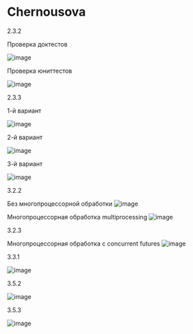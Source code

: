 # Chernousova

2.3.2

Проверка доктестов

![image](https://user-images.githubusercontent.com/103453818/205706942-6784907c-6773-4601-964a-c9d5bf43e832.png)

Проверка юниттестов

![image](https://user-images.githubusercontent.com/103453818/205707044-08e7bf67-70bc-4afd-94d4-9734d2c4a45c.png)

2.3.3

1-й вариант

![image](https://user-images.githubusercontent.com/103453818/205712287-75e6960a-78ba-4199-b462-e13c1fe1c5d0.png)

2-й вариант

![image](https://user-images.githubusercontent.com/103453818/205712750-8babfdc4-aa23-49c4-bb14-44f4ee550238.png)

3-й вариант

![image](https://user-images.githubusercontent.com/103453818/205713273-857d215d-5cbf-4e27-aae9-4e777726dfee.png)


3.2.2

Без многопроцессорной обработки
![image](https://user-images.githubusercontent.com/103453818/206860105-11a9b607-1eac-4def-809b-0b951238663d.png)

Многопроцессорная обработка multiprocessing
![image](https://user-images.githubusercontent.com/103453818/206860127-b72cd254-18bd-4db0-9224-de2d38c70c99.png)

3.2.3

Многопроцессорная обработка с concurrent futures
![image](https://user-images.githubusercontent.com/103453818/206860157-0b35a741-49fc-43df-8913-2c1f7677122e.png)

3.3.1

![image](https://user-images.githubusercontent.com/103453818/208954783-cc137df1-55e1-4976-9f34-ecc936f5a3d6.png)

3.5.2

![image](https://user-images.githubusercontent.com/103453818/210004523-536e30fa-cdcb-4801-9002-4ba4c90a1757.png)

3.5.3

![image](https://user-images.githubusercontent.com/103453818/210051771-9da029d6-42d4-4700-99e1-de1a10e7e4fe.png)
